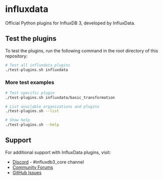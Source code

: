 # influxdata
Official Python plugins for InfluxDB 3, developed by InfluxData.

## Test the plugins

To test the plugins, run the following command in the root directory of this repository:

```bash
# Test all influxdata plugins
./test-plugins.sh influxdata
```

### More test examples

```bash
# Test specific plugin
./test-plugins.sh influxdata/basic_transformation

# List available organizations and plugins
./test-plugins.sh --list

# Show help
./test-plugins.sh --help
```

## Support

For additional support with InfluxData plugins, visit:
- [Discord](https://discord.com/invite/influxdata) - #influxdb3_core channel
- [Community Forums](https://community.influxdata.com/)
- [GitHub Issues](https://github.com/influxdata/influxdb3_plugins/issues)